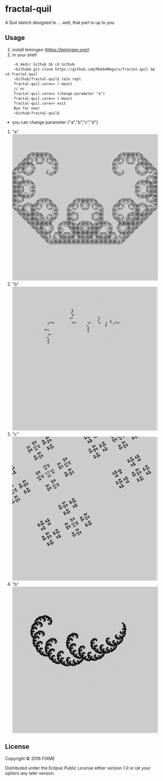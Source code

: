 # fractal-quil

A Quil sketch designed to ... well, that part is up to you.

## Usage
1. install leiningen (https://leiningen.org/)
2. in your shell 
``` 
    ~$ mkdir Github $$ cd Github
    ~Github$ git clone https://github.com/MokkeMeguru/fractal-quil && cd fractal-quil
    ~Github/fractal-quil$ lein repl
    fractal-quil.core=> (-main)
    // or
    fractal-quil.core=> (change-parameter "a")
    fractal-quil.core=> (-main)
    fractal-quil.core=> exit
    Bye for now!
    ~Github/fractal-quil$ 
```
 * you can change parameter {"a","b","c","d"}
 1. "a"
 ![a](image/a.png)
 2. "b"
 ![b](image/b.png)
 3. "c"
 ![c](image/c.png)
 4. "b"
 ![d](image/d.png)
## License

Copyright © 2016 FIXME

Distributed under the Eclipse Public License either version 1.0 or (at
your option) any later version.
